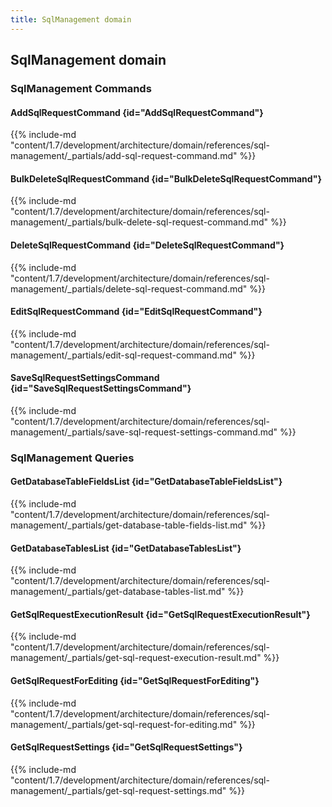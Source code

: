 ```yaml
---
title: SqlManagement domain
---
```


## SqlManagement domain

### SqlManagement Commands

#### AddSqlRequestCommand {id="AddSqlRequestCommand"}

{{%  include-md "content/1.7/development/architecture/domain/references/sql-management/_partials/add-sql-request-command.md" %}}
#### BulkDeleteSqlRequestCommand {id="BulkDeleteSqlRequestCommand"}

{{%  include-md "content/1.7/development/architecture/domain/references/sql-management/_partials/bulk-delete-sql-request-command.md" %}}
#### DeleteSqlRequestCommand {id="DeleteSqlRequestCommand"}

{{%  include-md "content/1.7/development/architecture/domain/references/sql-management/_partials/delete-sql-request-command.md" %}}
#### EditSqlRequestCommand {id="EditSqlRequestCommand"}

{{%  include-md "content/1.7/development/architecture/domain/references/sql-management/_partials/edit-sql-request-command.md" %}}
#### SaveSqlRequestSettingsCommand {id="SaveSqlRequestSettingsCommand"}

{{%  include-md "content/1.7/development/architecture/domain/references/sql-management/_partials/save-sql-request-settings-command.md" %}}

### SqlManagement Queries

#### GetDatabaseTableFieldsList {id="GetDatabaseTableFieldsList"}

{{%  include-md "content/1.7/development/architecture/domain/references/sql-management/_partials/get-database-table-fields-list.md" %}}
#### GetDatabaseTablesList {id="GetDatabaseTablesList"}

{{%  include-md "content/1.7/development/architecture/domain/references/sql-management/_partials/get-database-tables-list.md" %}}
#### GetSqlRequestExecutionResult {id="GetSqlRequestExecutionResult"}

{{%  include-md "content/1.7/development/architecture/domain/references/sql-management/_partials/get-sql-request-execution-result.md" %}}
#### GetSqlRequestForEditing {id="GetSqlRequestForEditing"}

{{%  include-md "content/1.7/development/architecture/domain/references/sql-management/_partials/get-sql-request-for-editing.md" %}}
#### GetSqlRequestSettings {id="GetSqlRequestSettings"}

{{%  include-md "content/1.7/development/architecture/domain/references/sql-management/_partials/get-sql-request-settings.md" %}}
